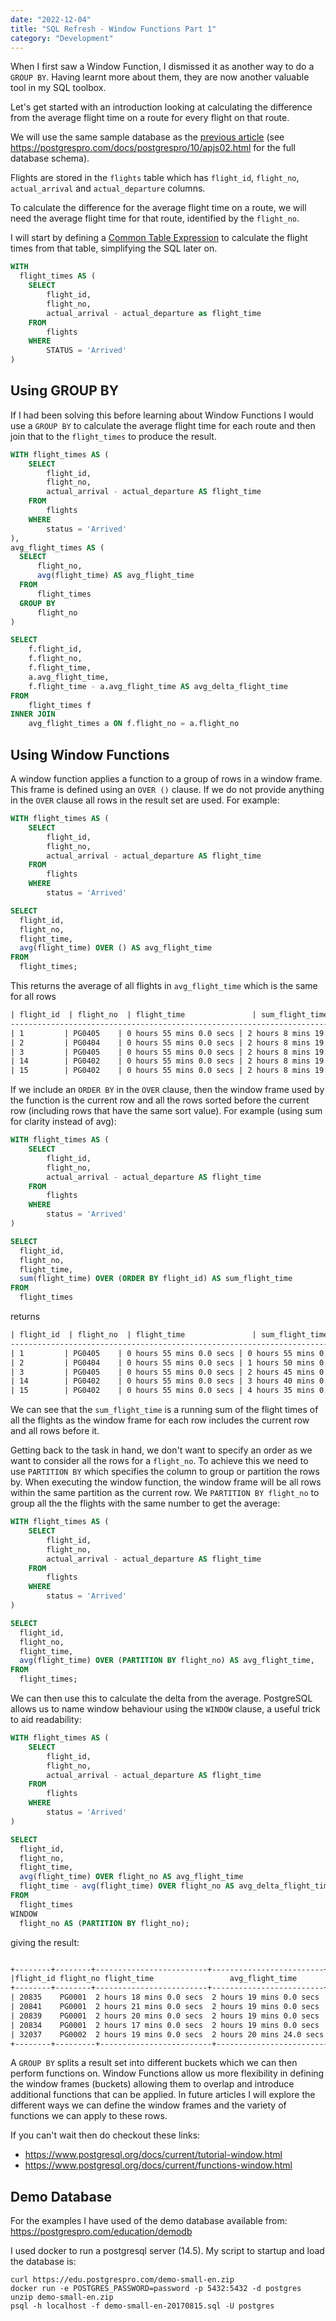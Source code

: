 ```yaml
---
date: "2022-12-04"
title: "SQL Refresh - Window Functions Part 1"
category: "Development"
---
```


When I first saw a Window Function, I dismissed it as another way to do a `GROUP BY`. Having learnt more about them, they are now another valuable tool in my SQL toolbox. 

Let's get started with an introduction looking at calculating the difference from the average flight time on a route for every flight on that route.

We will use the same sample database as the [previous article](/sql-refresh-common-table-expressions) (see https://postgrespro.com/docs/postgrespro/10/apjs02.html for the full database schema).

Flights are stored in the `flights` table which has `flight_id`, `flight_no`, `actual_arrival` and `actual_departure` columns.

To calculate the difference for the average flight time on a route, we will need the average flight time for that route, identified by the `flight_no`.

I will start by defining a [Common Table Expression](/sql-refresh-common-table-expressions) to calculate the flight times from that table, simplifying the SQL later on.

```sql
WITH 
  flight_times AS (
    SELECT
        flight_id,
        flight_no,
        actual_arrival - actual_departure as flight_time
    FROM
        flights
    WHERE
        STATUS = 'Arrived'
)
```

## Using GROUP BY

If I had been solving this before learning about Window Functions I would use a `GROUP BY` to calculate the average flight time for each route and then join that to the `flight_times` to produce the result.

```sql
WITH flight_times AS (
    SELECT
        flight_id,
        flight_no,
        actual_arrival - actual_departure AS flight_time
    FROM
        flights
    WHERE
        status = 'Arrived'
),
avg_flight_times AS ( 
  SELECT
      flight_no,
      avg(flight_time) AS avg_flight_time
  FROM
      flight_times
  GROUP BY
      flight_no
)

SELECT
    f.flight_id,
    f.flight_no,
    f.flight_time,
    a.avg_flight_time,
    f.flight_time - a.avg_flight_time AS avg_delta_flight_time
FROM
    flight_times f
INNER JOIN
    avg_flight_times a ON f.flight_no = a.flight_no
```

## Using Window Functions

A window function applies a function to a group of rows in a window frame. This frame is defined using an `OVER ()` clause. If we do not provide anything in the `OVER` clause all rows in the result set are used. For example:

```sql
WITH flight_times AS (
    SELECT
        flight_id,
        flight_no,
        actual_arrival - actual_departure AS flight_time
    FROM
        flights
    WHERE
        status = 'Arrived'

SELECT 
  flight_id,
  flight_no,
  flight_time,
  avg(flight_time) OVER () AS avg_flight_time
FROM 
  flight_times;
```

This returns the average of all flights in `avg_flight_time` which is the same for all rows

```txt
| flight_id  | flight_no  | flight_time               | sum_flight_time                |
------------------------------------------------------------------------------------
| 1         | PG0405    | 0 hours 55 mins 0.0 secs | 2 hours 8 mins 19.454121 secs |
| 2         | PG0404    | 0 hours 55 mins 0.0 secs | 2 hours 8 mins 19.454121 secs |
| 3         | PG0405    | 0 hours 55 mins 0.0 secs | 2 hours 8 mins 19.454121 secs |
| 14        | PG0402    | 0 hours 55 mins 0.0 secs | 2 hours 8 mins 19.454121 secs |
| 15        | PG0402    | 0 hours 55 mins 0.0 secs | 2 hours 8 mins 19.454121 secs |
```
If we include an `ORDER BY` in the `OVER` clause, then the window frame used by the function is the current row and all the rows sorted before the current row (including rows that have the same sort value). For example (using sum for clarity instead of avg):

```sql
WITH flight_times AS (
    SELECT
        flight_id,
        flight_no,
        actual_arrival - actual_departure AS flight_time
    FROM
        flights
    WHERE
        status = 'Arrived'
)

SELECT
  flight_id,
  flight_no,
  flight_time,
  sum(flight_time) OVER (ORDER BY flight_id) AS sum_flight_time
FROM
  flight_times
```

returns

```txt
| flight_id  | flight_no  | flight_time               | sum_flight_time           |
-------------------------------------------------------------------------------
| 1         | PG0405    | 0 hours 55 mins 0.0 secs | 0 hours 55 mins 0.0 secs |
| 2         | PG0404    | 0 hours 55 mins 0.0 secs | 1 hours 50 mins 0.0 secs |
| 3         | PG0405    | 0 hours 55 mins 0.0 secs | 2 hours 45 mins 0.0 secs |
| 14        | PG0402    | 0 hours 55 mins 0.0 secs | 3 hours 40 mins 0.0 secs |
| 15        | PG0402    | 0 hours 55 mins 0.0 secs | 4 hours 35 mins 0.0 secs |
```

We can see that the `sum_flight_time` is a running sum of the flight times of all the flights as the window frame for each row includes the current row and all rows before it.

Getting back to the task in hand, we don't want to specify an order as we want to consider all the rows for a `flight_no`. To achieve this we need to use `PARTITION BY` which specifies the column to group or partition the rows by.  When executing the window function, the window frame will be all rows within the same partition as the current row.  We `PARTITION BY flight_no` to group all the the flights with the same number to get the average:

```sql
WITH flight_times AS (
    SELECT
        flight_id,
        flight_no,
        actual_arrival - actual_departure AS flight_time
    FROM
        flights
    WHERE
        status = 'Arrived'
)

SELECT 
  flight_id,
  flight_no,
  flight_time,
  avg(flight_time) OVER (PARTITION BY flight_no) AS avg_flight_time,
FROM 
  flight_times;
```

We can then use this to calculate the delta from the average. PostgreSQL allows us to name window behaviour using the `WINDOW` clause, a useful trick to aid readability:

```sql
WITH flight_times AS (
    SELECT
        flight_id,
        flight_no,
        actual_arrival - actual_departure AS flight_time
    FROM
        flights
    WHERE
        status = 'Arrived'
)

SELECT 
  flight_id,
  flight_no,
  flight_time,
  avg(flight_time) OVER flight_no AS avg_flight_time
  flight_time - avg(flight_time) OVER flight_no AS avg_delta_flight_time
FROM 
  flight_times 
WINDOW 
  flight_no AS (PARTITION BY flight_no);
```

giving the result:

```txt

+--------+--------+-------------------------+-------------------------+------------------+
|flight_id flight_no flight_time                 avg_flight_time            avg_delta        |
+--------+--------+-------------------------+-------------------------+------------------+
| 20835    PG0001  2 hours 18 mins 0.0 secs  2 hours 19 mins 0.0 secs   1 mins 0.0 secs  |
| 20841    PG0001  2 hours 21 mins 0.0 secs  2 hours 19 mins 0.0 secs   -2 mins 0.0 secs |
| 20839    PG0001  2 hours 20 mins 0.0 secs  2 hours 19 mins 0.0 secs   -1 mins 0.0 secs |
| 20834    PG0001  2 hours 17 mins 0.0 secs  2 hours 19 mins 0.0 secs   2 mins 0.0 secs  |
| 32037    PG0002  2 hours 19 mins 0.0 secs  2 hours 20 mins 24.0 secs  1 mins 24.0 secs |
+--------+---------+-------------------------+-------------------------+-----------------+
```

A `GROUP BY` splits a result set into different buckets which we can then perform functions on. Window Functions allow us more flexibility in defining the window frames (buckets) allowing them to overlap and introduce additional functions that can be applied. In future articles I will explore the different ways we can define the window frames and the variety of functions we can apply to these rows.

If you can't wait then do checkout these links:
- https://www.postgresql.org/docs/current/tutorial-window.html
- https://www.postgresql.org/docs/current/functions-window.html

## Demo Database
For the examples I have used of the demo database available from: https://postgrespro.com/education/demodb

I used docker to run a postgresql server (14.5). My script to startup and load the database is:
```
curl https://edu.postgrespro.com/demo-small-en.zip
docker run -e POSTGRES_PASSWORD=password -p 5432:5432 -d postgres
unzip demo-small-en.zip
psql -h localhost -f demo-small-en-20170815.sql -U postgres
```
